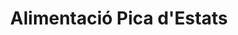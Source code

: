 ---
title: "Alimentació Pica d'Estats"
url: /ripollet/alimentacio-pica-destats/
shop: Supermarkt
---